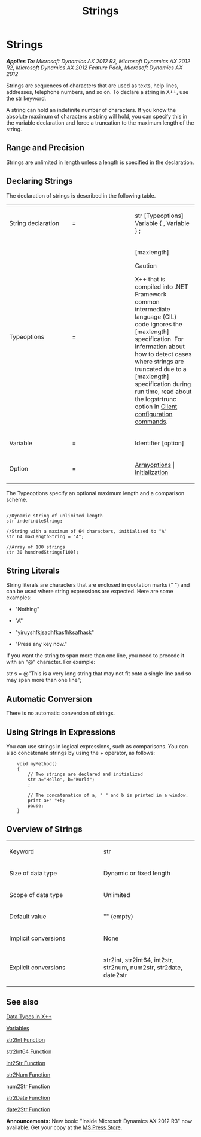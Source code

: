 ﻿---
title: Strings
TOCTitle: Strings
ms:assetid: f5d27752-1a4d-4de3-9ffa-228f3532ccd1
ms:mtpsurl: https://msdn.microsoft.com/en-us/library/Aa889472(v=AX.60)
ms:contentKeyID: 35253577
ms.date: 05/18/2015
mtps_version: v=AX.60
---

# Strings 


_**Applies To:** Microsoft Dynamics AX 2012 R3, Microsoft Dynamics AX 2012 R2, Microsoft Dynamics AX 2012 Feature Pack, Microsoft Dynamics AX 2012_

Strings are sequences of characters that are used as texts, help lines, addresses, telephone numbers, and so on. To declare a string in X++, use the str keyword.

A string can hold an indefinite number of characters. If you know the absolute maximum of characters a string will hold, you can specify this in the variable declaration and force a truncation to the maximum length of the string.

## Range and Precision

Strings are unlimited in length unless a length is specified in the declaration.

## Declaring Strings

The declaration of strings is described in the following table.

<table>
<colgroup>
<col style="width: 33%" />
<col style="width: 33%" />
<col style="width: 33%" />
</colgroup>
<tbody>
<tr class="odd">
<td><p>String declaration</p></td>
<td><p>=</p></td>
<td><p>str [Typeoptions] Variable { , Variable } ;</p></td>
</tr>
<tr class="even">
<td><p>Typeoptions</p></td>
<td><p>=</p></td>
<td><p>[maxlength]</p>

> [!caution]  
> <P>X++ that is compiled into .NET Framework common intermediate language (CIL) code ignores the [maxlength] specification. For information about how to detect cases where strings are truncated due to a [maxlength] specification during run time, read about the logstrtrunc option in <a href="https://msdn.microsoft.com/en-us/library/aa569653(v=ax.60)">Client configuration commands</a>.</P>

</td>
</tr>
<tr class="odd">
<td><p>Variable</p></td>
<td><p>=</p></td>
<td><p>Identifier [option]</p></td>
</tr>
<tr class="even">
<td><p>Option</p></td>
<td><p>=</p></td>
<td><p><a href="arrays.md">Arrayoptions</a> | <a href="declaration-of-variables.md">initialization</a></p></td>
</tr>
</tbody>
</table>


The Typeoptions specify an optional maximum length and a comparison scheme.

```X++  
 
//Dynamic string of unlimited length
str indefiniteString;

//String with a maximum of 64 characters, initialized to "A"
str 64 maxLengthString = "A";

//Array of 100 strings
str 30 hundredStrings[100];
```

## String Literals

String literals are characters that are enclosed in quotation marks (" ") and can be used where string expressions are expected. Here are some examples:

  - "Nothing"

  - "A"

  - "yiruyshfkjsadhfkasfhksafhask"

  - "Press any key now."

If you want the string to span more than one line, you need to precede it with an "@" character. For example:

str s = @"This is a very long string that may not fit onto a single line and so may span more than one line";

## Automatic Conversion

There is no automatic conversion of strings.

## Using Strings in Expressions

You can use strings in logical expressions, such as comparisons. You can also concatenate strings by using the + operator, as follows:
```X++  
    void myMethod()
    {
        // Two strings are declared and initialized
        str a="Hello", b="World";
        ;
     
        // The concatenation of a, " " and b is printed in a window.
        print a+" "+b;
        pause;
    }
```
## Overview of Strings

<table>
<colgroup>
<col style="width: 50%" />
<col style="width: 50%" />
</colgroup>
<tbody>
<tr class="odd">
<td><p>Keyword</p></td>
<td><p>str</p></td>
</tr>
<tr class="even">
<td><p>Size of data type</p></td>
<td><p>Dynamic or fixed length</p></td>
</tr>
<tr class="odd">
<td><p>Scope of data type</p></td>
<td><p>Unlimited</p></td>
</tr>
<tr class="even">
<td><p>Default value</p></td>
<td><p>&quot;&quot; (empty)</p></td>
</tr>
<tr class="odd">
<td><p>Implicit conversions</p></td>
<td><p>None</p></td>
</tr>
<tr class="even">
<td><p>Explicit conversions</p></td>
<td><p>str2int, str2int64, int2str, str2num, num2str, str2date, date2str</p></td>
</tr>
</tbody>
</table>


## See also

[Data Types in X++](data-types-in-x.md)

[Variables](variables.md)

[str2Int Function](https://msdn.microsoft.com/en-us/library/aa845181\(v=ax.60\))

[str2Int64 Function](https://msdn.microsoft.com/en-us/library/aa882138\(v=ax.60\))

[int2Str Function](https://msdn.microsoft.com/en-us/library/aa851371\(v=ax.60\))

[str2Num Function](https://msdn.microsoft.com/en-us/library/aa591754\(v=ax.60\))

[num2Str Function](https://msdn.microsoft.com/en-us/library/aa866120\(v=ax.60\))

[str2Date Function](https://msdn.microsoft.com/en-us/library/aa554244\(v=ax.60\))

[date2Str Function](https://msdn.microsoft.com/en-us/library/aa857241\(v=ax.60\))

  
**Announcements:** New book: "Inside Microsoft Dynamics AX 2012 R3" now available. Get your copy at the [MS Press Store](https://www.microsoftpressstore.com/store/inside-microsoft-dynamics-ax-2012-r3-9780735685109).

